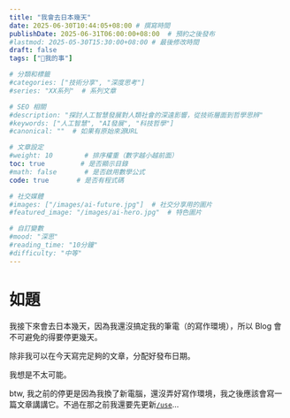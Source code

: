 ```yaml
---
title: "我會去日本幾天"
date: 2025-06-30T10:44:05+08:00 # 撰寫時間
publishDate: 2025-06-31T06:00:00+08:00  # 預約之後發布
#lastmod: 2025-05-30T15:30:00+08:00 # 最後修改時間
draft: false
tags: ["🐧我的事"]

# 分類和標籤
#categories: ["技術分享", "深度思考"]
#series: "XX系列"  # 系列文章

# SEO 相關
#description: "探討人工智慧發展對人類社會的深遠影響，從技術層面到哲學思辨"
#keywords: ["人工智慧", "AI發展", "科技哲學"]
#canonical: ""  # 如果有原始來源URL

# 文章設定
#weight: 10        # 排序權重（數字越小越前面）
toc: true         # 是否顯示目錄
#math: false       # 是否啟用數學公式
code: true       # 是否有程式碼

# 社交媒體
#images: ["/images/ai-future.jpg"]  # 社交分享用的圖片
#featured_image: "/images/ai-hero.jpg"  # 特色圖片

# 自訂變數
#mood: "深思"
#reading_time: "10分鐘"
#difficulty: "中等"
---
```


# 如題

我接下來會去日本幾天，因為我還沒搞定我的筆電（的寫作環境），所以 Blog 會不可避免的得要停更幾天。

除非我可以在今天寫完足夠的文章，分配好發布日期。

我想是不太可能。

btw, 我之前的停更是因為我換了新電腦，還沒弄好寫作環境，我之後應該會寫一篇文章講講它。不過在那之前我還要先更新[`/use`](https://tux24.xyz/use)...
